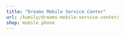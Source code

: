 ```yaml
---
title: "Dreams Mobile Service Center"
url: /kumily/dreams-mobile-service-center/
shop: mobile phone
---
```

